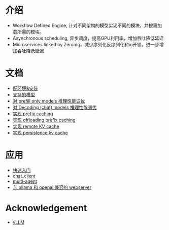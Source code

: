 # 介绍
- Workflow Defined Engine, 针对不同架构的模型实现不同的模块，并按需加载所需的模块。
- Asynchronous scheduling, 异步调度，提高GPU利用率，增加吞吐降低延迟
- Microservices linked by Zeromq，减少序列化反序列化和io开销，进一步增加吞吐降低延迟

# 文档
- [配环境&安装](./setup)
- [支持的模型](./docs/supported_models.md)
- [对 prefill only models 推理性能调优](./docs/performance_tuning_for_prefill_only_models.md)
- [对 Decoding (chat) models 推理性能调优](./docs/performance_tuning_for_decoding_models.md)
- [实现 prefix caching](./docs/gpu_prefix_caching.md)
- [实现 offloading prefix caching](./docs/offloading_KV_cache.md)
- [实现 remote KV cache](./docs/remote_KV_cache.md)
- [实现 persistence kv cache](./docs/persistence_kv_cache.md)

# 应用
- [快速入门](./docs/quickstart.md)
- [chat_client](./applications/chat_cli)
- [multi-agent](./applications/agents)
- [与 ollama 和 openai 兼容的 webserver](https://github.com/noooop/wde/tree/main/examples/webserver)

# Acknowledgement
- [vLLM](https://github.com/vllm-project/vllm)


